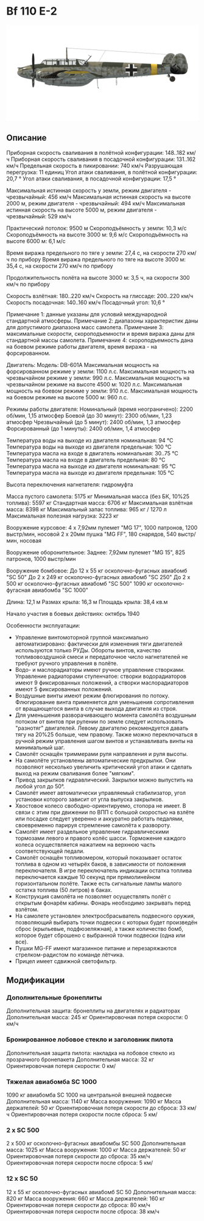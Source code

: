# Bf 110 E-2

![bf110e2](../images/bf110e2.png)

## Описание

Приборная скорость сваливания в полётной конфигурации: 148..182 км/ч
Приборная скорость сваливания в посадочной конфигурации: 131..162 км/ч
Предельная скорость в пикировании: 740 км/ч
Разрушающая перегрузка: 11 единиц
Угол атаки сваливания, в полётной конфигурации: 20,7 °
Угол атаки сваливания, в посадочной конфигурации: 17,5 °

Максимальная истинная скорость у земли, режим двигателя - чрезвычайный: 456 км/ч
Максимальная истинная скорость на высоте 2000 м, режим двигателя - чрезвычайный: 494 км/ч
Максимальная истинная скорость на высоте 5000 м, режим двигателя - чрезвычайный: 529 км/ч

Практический потолок: 9500 м
Скороподъёмность у земли: 10,3 м/с
Скороподъёмность на высоте 3000 м: 9,6 м/с
Скороподъёмность на высоте 6000 м: 6,1 м/с

Время виража предельного по тяге у земли: 27,4 с, на скорости 270 км/ч по прибору
Время виража предельного по тяге на высоте 3000 м: 35,4 с, на скорости 270 км/ч по прибору

Продолжительность полёта на высоте 3000 м: 3,5 ч, на скорости 300 км/ч по прибору

Скорость взлётная: 180..220 км/ч
Скорость на глиссаде: 200..220 км/ч
Скорость посадочная: 140..160 км/ч
Посадочный угол: 10,6 °

Примечание 1: данные указаны для условий международной стандартной атмосферы.
Примечание 2: диапазоны характеристик даны для допустимого диапазона масс самолета.
Примечание 3: максимальные скорости, скороподъемности и время виража даны для стандартной массы самолета.
Примечание 4: скороподъемность дана на боевом режиме работы двигателя, время виража - на форсированном.

Двигатель:
Модель: DB-601A
Максимальная мощность на форсированном режиме у земли: 1100 л.с.
Максимальная мощность на чрезвычайном режиме у земли: 990 л.с.
Максимальная мощность на чрезвычайном режиме на высоте 4500 м: 1020 л.с.
Максимальная мощность на боевом режиме у земли: 910 л.с.
Максимальная мощность на боевом режиме на высоте 5000 м: 960 л.с.

Режимы работы двигателя:
Номинальный (время неограничено): 2200 об/мин, 1,15 атмосфер
Боевой (до 30 минут): 2300 об/мин, 1,23 атмосфер
Чрезвычайный (до 5 минут): 2400 об/мин, 1,3 атмосфер
Форсированный (до 1 минуты): 2400 об/мин, 1,4 атмосфер

Температура воды на выходе из двигателя номинальная: 94 °С
Температура воды на выходе из двигателя предельная: 100 °С
Температура масла на входе в двигатель номинальная: 30..75 °С
Температура масла на входе в двигатель предельная: 80 °С
Температура масла на выходе из двигателя номинальная: 95 °С
Температура масла на выходе из двигателя предельная: 105 °С

Высота переключения нагнетателя: гидромуфта 

Масса пустого самолета: 5175 кг
Минимальная масса (без БК, 10%25 топлива): 5597 кг
Стандартная масса: 6706 кг
Максимальная взлётная масса: 8398 кг
Максимальный запас топлива: 965 кг / 1270 л
Максимальная полезная нагрузка: 3223 кг

Вооружение курсовое:
4 x 7,92мм пулемет "MG 17", 1000 патронов, 1200 выстр/мин, носовой
2 x 20мм пушка "MG FF", 180 снарядов, 540 выстр/мин, носовая

Вооружение оборонительное:
Заднее: 7,92мм пулемет "MG 15", 825 патронов, 1000 выстр/мин

Вооружение бомбовое:
До 12 x 55 кг осколочно-фугасных авиабомб "SC 50"
До 2 x 249 кг осколочно-фугасных авиабомб "SC 250"
До 2 x 500 кг осколочно-фугасных авиабомб "SC 500"
1090 кг осколочно-фугасная авиабомба "SC 1000"

Длина: 12,1 м
Размах крыла: 16,3 м
Площадь крыла: 38,4 кв.м

Начало участия в боевых действиях: октябрь 1940

Особенности эксплуатации:
- Управление винтомоторной группой максимально автоматизировано: фактически для изменения тяги двигателей используются только РУДы. Обороты винтов, качество топливовоздушной смеси и передаточное число нагнетателей не требуют ручного управления в полёте.
- Водо- и маслорадиаторы имеют ручное управление створками. Управление радиаторами ступенчатое: створки водорадиаторов имеют 9 фиксированных положений, а створки маслорадиаторов имеют 5 фиксированных положений.
- Воздушные винты имеют режим флюгирования по потоку. Флюгирование винта применяется для уменьшения сопротивления от вращающегося винта в случае выхода двигателя из строя.
- Для уменьшения разворачивающего момента самолёта воздушным потоком от винтов при рулении по земле следует использовать "разнотяг" двигателей. Левому двигателю рекомендуется давать тягу на 20%25 больше, чем правому. Также можно переключаться в ручной режим управления шагом винтов и устанавливать винты на минимальный шаг.
- Самолёт оснащён триммерами руля направления и руля высоты.
- На самолёте установлены автоматические предкрылки. Они позволяют несколько увеличить критический угол атаки и сделать выход на режим сваливания более "мягким".
- Привод закрылков гидравлический. Закрылки можно выпустить на любой угол до 50°.
- Самолёт имеет автоматически управляемый стабилизатор, угол установки которого зависит от угла выпуска закрылков.
- Хвостовое колесо свободно-ориентируемо, стопора не имеет. В связи с этим при движении по ВПП с большой скоростью на взлёте или посадке следует уверенно и аккуратно работать педалями, своевременно парируя стремление самолёта к развороту.
- Самолёт имеет раздельное управление гидравлическими тормозами левого и правого колёс шасси. Торможение каждого колеса осуществляется нажатием на верхнюю часть соответствующей педали.
- Самолёт оснащён топливомером, который показывает остаток топлива в одном из четырёх баков, в зависимости от положения переключателя. В игре переключатель индикации остатка топлива переключается каждые 10 секунд при прямолинейном горизонтальном полёте. Также есть сигнальные лампы малого остатка топлива (50 литров) в баках.
- Конструкция самолёта не позволяет осуществлять полёт с открытым фонарём кабины. Фонарь необходимо закрывать перед взлётом.
- На самолете установлен электросбрасыватель подвесного оружия, позволяющий выбирать точки подвески с которых будет произведён сброс (крыльевые, подфюзеляжная), а также количество бомб, которое будет сброшено с выбранной точки подвески (одна или все).
- Пушки MG-FF имеют магазинное питание и перезаряжаются стрелком-радистом по команде лётчика.
- Прицел имеет сдвижной светофильтр.

## Модификации

### Дополнительные бронеплиты

Дополнительная защита: бронеплиты на двигателях и радиаторах
Дополнительная масса: 245 кг
Ориентировочная потеря скорости: 0 км/ч
### Бронированное лобовое стекло и заголовник пилота

Дополнительная защита пилота: накладка на лобовое стекло из прозрачного бронепакета
Дополнительная масса: 32 кг
Ориентировочная потеря скорости: 0 км/
### Тяжелая авиабомба SC 1000

1090 кг авиабомба SC 1000 на центральной внешней подвеске
Дополнительная масса: 1140 кг
Масса вооружения: 1090 кг
Масса держателей: 50 кг
Ориентировочная потеря скорости до сброса: 33 км/ч
Ориентировочная потеря скорости после сброса: 5 км/
### 2 x SC 500

2 x 500 кг осколочно-фугасных авиабомбы SC 500
Дополнительная масса: 1025 кг
Масса вооружения: 1000 кг
Масса держателей: 50 кг
Ориентировочная потеря скорости до сброса: 35 км/ч
Ориентировочная потеря скорости после сброса: 5 км/
### 12 x SC 50

12 x 55 кг осколочно-фугасных авиабомб SC 50
Дополнительная масса: 820 кг
Масса вооружения: 660 кг
Масса держателей: 160 кг
Ориентировочная потеря скорости до сброса: 80 км/ч
Ориентировочная потеря скорости после сброса: 38 км/ч